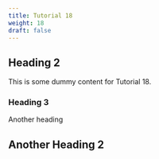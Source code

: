 ```yaml
---
title: Tutorial 18
weight: 18
draft: false
---
```


## Heading 2

This is some dummy content for Tutorial 18.

### Heading 3

Another heading

## Another Heading 2

